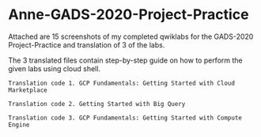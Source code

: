 # Anne-GADS-2020-Project-Practice

Attached are 15 screenshots of my completed qwiklabs for the GADS-2020 Project-Practice and translation of 3 of the labs.

The 3 translated files contain step-by-step guide on how to perform the given labs using cloud shell.

    Translation code 1. GCP Fundamentals: Getting Started with Cloud Marketplace

    Translation code 2. Getting Started with Big Query

    Translation code 3. GCP Fundamentals: Getting Started with Compute Engine
